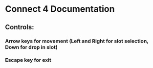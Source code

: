 # Connect 4 Documentation

## Controls:

### Arrow keys for movement (Left and Right for slot selection, Down for drop in slot)
### Escape key for exit